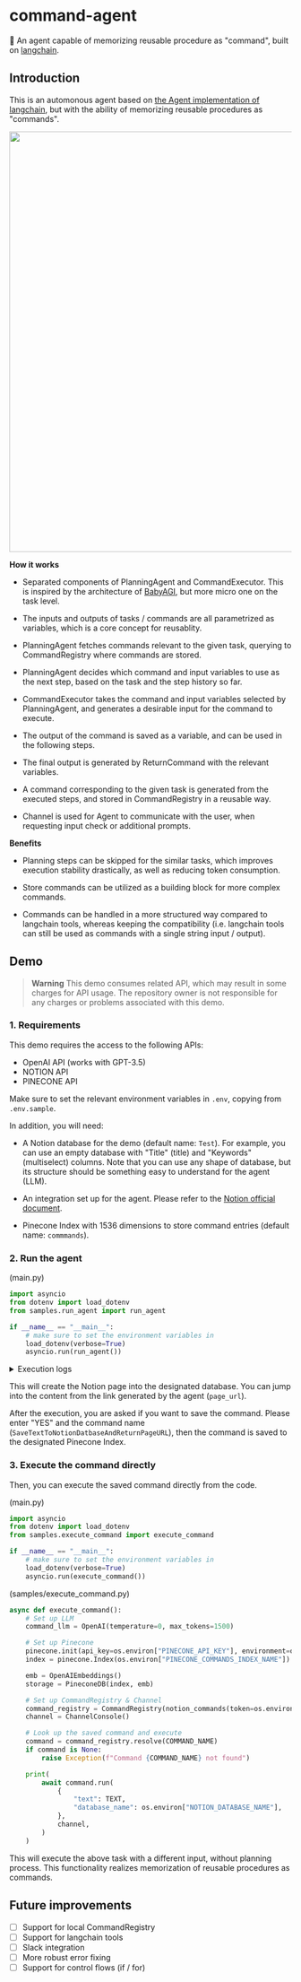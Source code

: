 # command-agent

🤖 An agent capable of memorizing reusable procedure as "command", built on [langchain](https://github.com/hwchase17/langchain).

## Introduction

This is an automonous agent based on [the Agent implementation of langchain](https://python.langchain.com/en/latest/modules/agents.html), but with the ability of memorizing reusable procedures as "commands".

<div align="center">
    <img src="https://github.com/rynsuke/command-agent/assets/3126563/8cd2314c-cf75-4b61-ba4d-6e2b2173f9a0" width="750">
</div>

**How it works**

- Separated components of PlanningAgent and CommandExecutor. This is inspired by the architecture of [BabyAGI](https://github.com/yoheinakajima/babyagi), but more micro one on the task level.

- The inputs and outputs of tasks / commands are all parametrized as variables, which is a core concept for reusablity.

- PlanningAgent fetches commands relevant to the given task, querying to CommandRegistry where commands are stored.

- PlanningAgent decides which command and input variables to use as the next step, based on the task and the step history so far.

- CommandExecutor takes the command and input variables selected by PlanningAgent, and generates a desirable input for the command to execute.

- The output of the command is saved as a variable, and can be used in the following steps.

- The final output is generated by ReturnCommand with the relevant variables.

- A command corresponding to the given task is generated from the executed steps, and stored in CommandRegistry in a reusable way.

- Channel is used for Agent to communicate with the user, when requesting input check or additional prompts.

**Benefits**

- Planning steps can be skipped for the similar tasks, which improves execution stability drastically, as well as reducing token consumption.

- Store commands can be utilized as a building block for more complex commands.

- Commands can be handled in a more structured way compared to langchain tools, whereas keeping the compatibility (i.e. langchain tools can still be used as commands with a single string input / output).

## Demo

> **Warning**
> This demo consumes related API, which may result in some charges for API usage. The repository owner is not responsible for any charges or problems associated with this demo.

### 1. Requirements

This demo requires the access to the following APIs:

- OpenAI API (works with GPT-3.5)
- NOTION API
- PINECONE API

Make sure to set the relevant environment variables in `.env`, copying from `.env.sample`.

In addition, you will need:

- A Notion database for the demo (default name: `Test`). For example, you can use an empty database with "Title" (title) and "Keywords" (multiselect) columns. Note that you can use any shape of database, but its structure should be something easy to understand for the agent (LLM).

- An integration set up for the agent. Please refer to the [Notion official document](https://developers.notion.com/docs/create-a-notion-integration).

- Pinecone Index with 1536 dimensions to store command entries (default name: `commmands`).

### 2. Run the agent

(main.py)

```python
import asyncio
from dotenv import load_dotenv
from samples.run_agent import run_agent

if __name__ == "__main__":
    # make sure to set the environment variables in
    load_dotenv(verbose=True)
    asyncio.run(run_agent())
```

<details>
<summary>Execution logs</summary>

First planning prompt:

```
Perform the following task as best as you can. You have access to the following commands and variables:

[Commands]
InsertNotionDatabasePageCommand
- Description: Insert a new page to a Notion database
- Input: { "page_data": { "content": <content of the page (str)>, "properties": [ { "name": <name of the property (str)>, "type": <type of the property, should be one of [rich_text,multi_select,url,title,created_time,created_by]>, "value": <value of the property (str)> } ]) }, "database_schema": { "id": <id of the database (str)>, "title": <title of the database (str)>, "properties": [ { "name": <name of the property (str)>, "type": <type of the property, should be one of [rich_text,multi_select,url,title,created_time,created_by]> } ]) } }
- Output: { "url": <url of the created page (str)> }

SearchNotionDatabasesCommand
- Description: Search Notion databases and return the database schema
- Input: { "database_name": <name of the database to search (str)> }
- Output: { "id": <id of the database (str)>, "title": <title of the database (str)>, "properties": [ { "name": <name of the property (str)>, "type": <type of the property, should be one of [rich_text,multi_select,url,title,created_time,created_by]> } ]) }

ReturnCommand
- Description: Finish the whole process. Use this command when you get the desired output.
- Input: { "page_url": <the URL of the created page (str)> }
- Output: { "page_url": <the URL of the created page (str)> }

[Variables]
text: the given text
database_name: the given Notion database

Use the following format:

Task: the given task you must perform
Thought: you should always think about what to do
Command: the command to execute, should be one of [InsertNotionDatabasePageCommand,SearchNotionDatabasesCommand,ReturnCommand]
Input variables: the variables you can use in the command, should be a subset of ["text","database_name"]. For example, ["text","database_name"].
Observation: the result of the command
... (this Thought/Command/Input variables/Observation can repeat N times)
Thought: I now know the final answer
Command: ReturnCommand
Input variables: [<variables to use>]

Task: Save [the given text](text) into [the given Notion database](database_name). Output [the URL of the created page](page_url).
Thought:
```

First step:

```
> Finished chain.
AgentAction(thought='I need to search for the Notion database and get its schema, then insert a new page with the given text and properties.', command='SearchNotionDatabasesCommand', input_variables=['database_name'])
Command was successful, saving the result to steps.0.output variable
```

Second planning prompt:

```
> Entering new LLMChain chain...
> Prompt after formatting:
> ...

Task: Save [the given text](text) into [the given Notion database](database_name). Output [the URL of the created page](page_url).Thought: I need to search for the Notion database and get its schema, then insert a new page with the given text and properties.
Command: SearchNotionDatabasesCommand
Input variables: ['database_name']
Observation: Command was successful, saving the result to steps.0.output variable
Thought:
```

Second step:

```

> Finished chain.
> AgentAction(thought='I now need to insert a new page to the Notion database with the given text and properties.', command='InsertNotionDatabasePageCommand', input_variables=['steps.0.output', 'text'])

Enter "OK" if the input looks good, otherwise put the reason for rejection or details on how to fix the input:
Command: InsertNotionDatabasePageCommand
Inputs:
{'page_data': {'content': 'An introduction to Large Language Model...', 'properties': [{'name': 'Keywords', 'type': 'multi_select', 'value': 'Large Language Model, GPT, Generative Pretrained Transformer, Machine Learning, Neural Network, Transformer, Text Generation, Prediction'}, {'name': 'Title', 'type': 'title', 'value': 'An Introduction to Large Language Model'}]}, 'database_schema': {'id': '8b5755bb-5423-4a79-a840-27c9f45fc6f5', 'title': 'Test', 'properties': [{'name': 'Keywords', 'type': 'multi_select'}, {'name': 'Title', 'type': 'title'}]}}
```

Please check the input to `InsertNotionDatabasePageCommand` and enter OK if it looks good. Otherwise, Please input the feedback to the agent, then the agent will make another request with modified input.

Third planning prompt:

```
> Entering new LLMChain chain...
> Prompt after formatting:
> ...

> Finished chain.
AgentAction(thought='I now know the final answer', command='ReturnCommand', input_variables=['steps.1.output'])
Command was successful, saving the result to steps.2.output variable
{'page_url': 'https://www.notion.so/An-Introduction-to-Large-Language-Model-fd5755c454754ed1bcd6aa6ce819f733'}
```

</details>

This will create the Notion page into the designated database. You can jump into the content from the link generated by the agent (`page_url`).

After the execution, you are asked if you want to save the command. Please enter "YES" and the command name (`SaveTextToNotionDatbaseAndReturnPageURL`), then the command is saved to the designated Pinecone Index.

### 3. Execute the command directly

Then, you can execute the saved command directly from the code.

(main.py)

```python
import asyncio
from dotenv import load_dotenv
from samples.execute_command import execute_command

if __name__ == "__main__":
    # make sure to set the environment variables in
    load_dotenv(verbose=True)
    asyncio.run(execute_command())
```

(samples/execute_command.py)

```python
async def execute_command():
    # Set up LLM
    command_llm = OpenAI(temperature=0, max_tokens=1500)

    # Set up Pinecone
    pinecone.init(api_key=os.environ["PINECONE_API_KEY"], environment=os.environ["PINECONE_ENVIRONMENT"])
    index = pinecone.Index(os.environ["PINECONE_COMMANDS_INDEX_NAME"])

    emb = OpenAIEmbeddings()
    storage = PineconeDB(index, emb)

    # Set up CommandRegistry & Channel
    command_registry = CommandRegistry(notion_commands(token=os.environ["NOTION_TOKEN"]), storage, command_llm)
    channel = ChannelConsole()

    # Look up the saved command and execute
    command = command_registry.resolve(COMMAND_NAME)
    if command is None:
        raise Exception(f"Command {COMMAND_NAME} not found")

    print(
        await command.run(
            {
                "text": TEXT,
                "database_name": os.environ["NOTION_DATABASE_NAME"],
            },
            channel,
        )
    )
```

This will execute the above task with a different input, without planning process. This functionality realizes memorization of reusable procedures as commands.

## Future improvements

- [ ] Support for local CommandRegistry
- [ ] Support for langchain tools
- [ ] Slack integration
- [ ] More robust error fixing
- [ ] Support for control flows (if / for)
